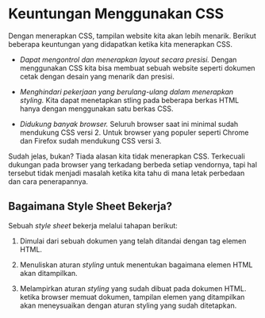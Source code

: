 # Keuntungan Menggunakan CSS

Dengan menerapkan CSS, tampilan website kita akan lebih menarik. Berikut beberapa keuntungan yang didapatkan ketika kita menerapkan CSS.

- <i>Dapat mengontrol dan menerapkan layout secara presisi.</i> Dengan menggunakan CSS kita bisa membuat sebuah website seperti dokumen cetak dengan desain yang menarik dan presisi.

- <i>Menghindari pekerjaan yang berulang-ulang dalam menerapkan styling.</i> Kita dapat menetapkan stling pada beberapa berkas HTML hanya dengan menggunakan satu berkas CSS.

- <i>Didukung banyak browser.</i> Seluruh browser saat ini minimal sudah mendukung  CSS versi 2. Untuk browser yang populer seperti Chrome dan Firefox sudah mendukung CSS versi 3.

Sudah jelas, bukan? Tiada alasan kita tidak menerapkan CSS. Terkecuali dukungan pada browser yang terkadang berbeda setiap vendornya, tapi hal tersebut tidak menjadi masalah ketika kita tahu di mana letak perbedaan dan cara penerapannya.

## Bagaimana Style Sheet Bekerja?
Sebuah <i>style sheet</i> bekerja melalui tahapan berikut:

1. Dimulai dari sebuah dokumen yang telah ditandai dengan tag elemen HTML.

2. Menuliskan aturan <i>styling</i> untuk menentukan bagaimana elemen HTML akan ditampilkan. 

3. Melampirkan aturan <i>styling</i> yang sudah dibuat pada dokumen HTML. ketika browser memuat dokumen, tampilan elemen yang ditampilkan akan meneysuaikan dengan aturan styling yang sudah ditetapkan.